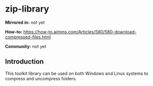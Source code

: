 # zip-library

**Mirrored in:** not yet

**How-to:** https://how-to.aimms.com/Articles/580/580-download-compressed-files.html

**Community:** not yet


## Introduction

This toolkit library can be used on both Windows and Linux systems to compress and uncompress folders.
